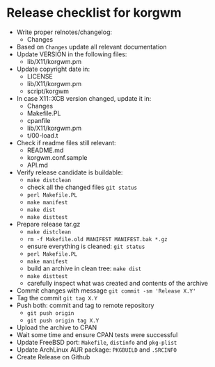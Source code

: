 # Release checklist for korgwm

- Write proper relnotes/changelog:
    - Changes
- Based on `Changes` update all relevant documentation
- Update VERSION in the following files:
    - lib/X11/korgwm.pm
- Update copyright date in:
    - LICENSE
    - lib/X11/korgwm.pm
    - script/korgwm
- In case X11::XCB version changed, update it in:
    - Changes
    - Makefile.PL
    - cpanfile
    - lib/X11/korgwm.pm
    - t/00-load.t
- Check if readme files still relevant:
    - README.md
    - korgwm.conf.sample
    - API.md
- Verify release candidate is buildable:
    - `make distclean`
    - check all the changed files `git status`
    - `perl Makefile.PL`
    - `make manifest`
    - `make dist`
    - `make disttest`
- Prepare release tar.gz
    - `make distclean`
    - `rm -f Makefile.old MANIFEST MANIFEST.bak *.gz`
    - ensure everything is cleaned: `git status`
    - `perl Makefile.PL`
    - `make manifest`
    - build an archive in clean tree: `make dist`
    - `make disttest`
    - carefully inspect what was created and contents of the archive
- Commit changes with message `git commit -sm 'Release X.Y'`
- Tag the commit `git tag X.Y`
- Push both: commit and tag to remote repository
    - `git push origin`
    - `git push origin tag X.Y`
- Upload the archive to CPAN
- Wait some time and ensure CPAN tests were successful
- Update FreeBSD port: `Makefile`, `distinfo` and `pkg-plist`
- Update ArchLinux AUR package: `PKGBUILD` and `.SRCINFO`
- Create Release on Github

